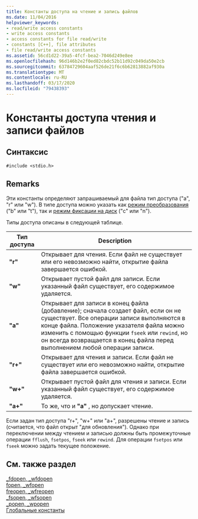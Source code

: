 ```yaml
---
title: Константы доступа на чтение и запись файлов
ms.date: 11/04/2016
helpviewer_keywords:
- read/write access constants
- write access constants
- access constants for file read/write
- constants [C++], file attributes
- file read/write access constants
ms.assetid: 56cd1d22-39a5-4fcf-bea2-7046d249e8ee
ms.openlocfilehash: 96d146b2e2f0ed82cbdc52b11d92c049da50e2cb
ms.sourcegitcommit: 63784729604aaf526de21f6c6b62813882af930a
ms.translationtype: MT
ms.contentlocale: ru-RU
ms.lasthandoff: 03/17/2020
ms.locfileid: "79438393"
---
```

# <a name="file-readwrite-access-constants"></a>Константы доступа чтения и записи файлов

## <a name="syntax"></a>Синтаксис

```
#include <stdio.h>
```

## <a name="remarks"></a>Remarks

Эти константы определяют запрашиваемый для файла тип доступа ("a", "r" или "w"). В типе доступа можно указать как [режим преобразования](../c-runtime-library/file-translation-constants.md) ("b" или "t"), так и [режим фиксации на диск](../c-runtime-library/commit-to-disk-constants.md) ("c" или "n").

Типы доступа описаны в следующей таблице.

|Тип доступа|Description|
|----------|----------------|
|**"r"**|Открывает для чтения. Если файл не существует или его невозможно найти, открытие файла завершается ошибкой.|
|**"w"**|Открывает пустой файл для записи. Если указанный файл существует, его содержимое удаляется.|
|**"a"**|Открывает для записи в конец файла (добавление); сначала создает файл, если он не существует. Все операции записи выполняются в конце файла. Положение указателя файла можно изменить с помощью функции `fseek` или `rewind`, но он всегда возвращается в конец файла перед выполнением любой операции записи. |
|**"r+"**|Открывает для чтения и записи. Если файл не существует или его невозможно найти, открытие файла завершается ошибкой.|
|**"w+"**|Открывает пустой файл для чтения и записи. Если указанный файл существует, его содержимое удаляется.|
|**"a+"**|То же, что и **"a"** , но допускает чтение.|

Если задан тип доступа "r+", "w+" или "a+", разрешены чтение и запись (считается, что файл открыт "для обновления"). Однако при переключении между чтением и записью должны быть промежуточные операции `fflush`, `fsetpos`, `fseek` или `rewind`. Для операции `fsetpos` или `fseek` можно задать текущее положение.

## <a name="see-also"></a>См. также раздел

[_fdopen, _wfdopen](../c-runtime-library/reference/fdopen-wfdopen.md)<br/>
[fopen, _wfopen](../c-runtime-library/reference/fopen-wfopen.md)<br/>
[freopen, _wfreopen](../c-runtime-library/reference/freopen-wfreopen.md)<br/>
[_fsopen, _wfsopen](../c-runtime-library/reference/fsopen-wfsopen.md)<br/>
[_popen, _wpopen](../c-runtime-library/reference/popen-wpopen.md)<br/>
[Глобальные константы](../c-runtime-library/global-constants.md)
